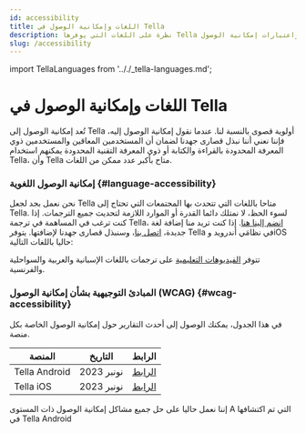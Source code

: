 ```yaml
---
id: accessibility
title: اللغات وإمكانية الوصول في Tella
description: نظرة على اللغات التي يوفرها Tella واعتبارات إمكانية الوصول.
slug: /accessibility
---
```

import TellaLanguages from '.././_tella-languages.md';


# اللغات وإمكانية الوصول في Tella

تُعد إمكانية الوصول إلى Tella أولوية قصوى بالنسبة لنا. عندما نقول إمكانية الوصول إليه، فإننا نعني أننا نبذل قصارى جهدنا لضمان أن المستخدمين المعاقين والمستخدمين ذوي المعرفة المحدودة بالقراءة والكتابة أو ذوي المعرفة التقنية المحدودة يمكنهم استخدام Tella، وأن Tella متاح بأكبر عدد ممكن من اللغات.


### إمكانية الوصول اللغوية {#language-accessibility}

نحن نعمل بجد لجعل Tella متاحا باللغات التي تتحدث بها المجتمعات التي تحتاج إلى Tella. لسوء الحظ، لا نمتلك دائما القدرة أو الموارد اللازمة لتحديث جميع الترجمات. إذا كنت ترغب في المساهمة في ترجمة Tella، [انضم إلينا هنا](/translating-tella). إذا كنت تريد منا إضافة لغة جديدة، [اتصل بنا](/contact-us)، وسنبذل قصارى جهدنا لإضافتها. يتوفر Tella في نظامَي أندرويد وiOS حاليا باللغات التالية:

<TellaLanguages/>

تتوفر [الفيديوهات التعليمية](/video-tutorials) على ترجمات باللغات الإسبانية والعربية والسواحلية والفرنسية.



### المبادئ التوجيهية بشأن إمكانية الوصول (WCAG) {#wcag-accessibility}

في هذا الجدول، يمكنك الوصول إلى أحدث التقارير حول إمكانية الوصول الخاصة بكل منصة.

| **المنصة** | **التاريخ** | **الرابط** |
| -----|-----|------ |  
| Tella Android | نونبر 2023 | [الرابط](<./../assets/2023.11 - Tella Android accessibility audit.docx.pdf>) | 
| Tella iOS | نونبر 2023 | [الرابط](<./../assets/2023.11 - Tella iOS accessibility audit.docx.pdf>) | 

إننا نعمل حاليا على حل جميع مشاكل إمكانية الوصول ذات المستوى A التي تم اكتشافها في Tella Android



